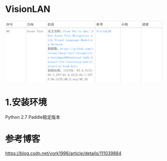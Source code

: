 # VisionLAN 
![img.png](assets/img.png)

# 1.安装环境
Python 2.7
Paddle稳定版本

# 参考博客
https://blog.csdn.net/york1996/article/details/111039884
